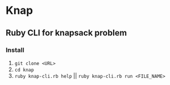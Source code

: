 # Knap
## Ruby CLI for knapsack problem

### Install
1. `git clone <URL>`
2. `cd knap`
3. `ruby knap-cli.rb help` || `ruby knap-cli.rb run <FILE_NAME>`
